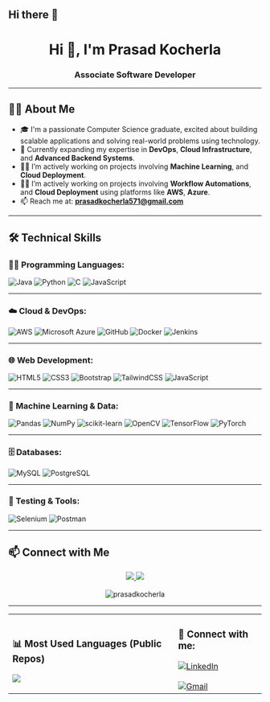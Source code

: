 ## Hi there 👋

<h1 align="center">Hi 👋, I'm Prasad Kocherla</h1>
<h3 align="center">Associate Software Developer</h3>

---

## 🧑‍💻 About Me

- 🎓 I'm a passionate Computer Science graduate, excited about building scalable applications and solving real-world problems using technology.
- 🌱 Currently expanding my expertise in **DevOps**, **Cloud Infrastructure**, and **Advanced Backend Systems**.
- 👨‍💻 I’m actively working on projects involving **Machine Learning**, and **Cloud Deployment**.
- 👨‍💻 I’m actively working on projects involving **Workflow Automations**, and **Cloud Deployment** using platforms like **AWS**, **Azure**.
- 📫 Reach me at: **prasadkocherla571@gmail.com**

---

## 🛠️ Technical Skills

### 👨‍💻 Programming Languages:
![Java](https://img.shields.io/badge/Java-%23ED8B00.svg?&style=for-the-badge&logo=java&logoColor=white)
![Python](https://img.shields.io/badge/Python-3776AB?style=for-the-badge&logo=python&logoColor=white)
![C](https://img.shields.io/badge/C-00599C?style=for-the-badge&logo=c&logoColor=white)
![JavaScript](https://img.shields.io/badge/JavaScript-F7DF1E?style=for-the-badge&logo=javascript&logoColor=black)

---

### ☁️ Cloud & DevOps:
![AWS](https://img.shields.io/badge/AWS-232F3E?style=for-the-badge&logo=amazonaws&logoColor=white)
![Microsoft Azure](https://img.shields.io/badge/Azure-0078D4?style=for-the-badge&logo=microsoftazure&logoColor=white)
![GitHub](https://img.shields.io/badge/GitHub-100000?style=for-the-badge&logo=github&logoColor=white)
![Docker](https://img.shields.io/badge/Docker-2496ED?style=for-the-badge&logo=docker&logoColor=white)
![Jenkins](https://img.shields.io/badge/Jenkins-D24939?style=for-the-badge&logo=jenkins&logoColor=white)

---

### 🌐 Web Development:
![HTML5](https://img.shields.io/badge/HTML5-E34F26?style=for-the-badge&logo=html5&logoColor=white)
![CSS3](https://img.shields.io/badge/CSS3-1572B6?style=for-the-badge&logo=css3&logoColor=white)
![Bootstrap](https://img.shields.io/badge/Bootstrap-7952B3?style=for-the-badge&logo=bootstrap&logoColor=white)
![TailwindCSS](https://img.shields.io/badge/Tailwind_CSS-06B6D4?style=for-the-badge&logo=tailwindcss&logoColor=white)
![JavaScript](https://img.shields.io/badge/JavaScript-F7DF1E?style=for-the-badge&logo=javascript&logoColor=black)

---

### 🤖 Machine Learning & Data:
![Pandas](https://img.shields.io/badge/Pandas-150458?style=for-the-badge&logo=pandas&logoColor=white)
![NumPy](https://img.shields.io/badge/Numpy-013243?style=for-the-badge&logo=numpy&logoColor=white)
![scikit-learn](https://img.shields.io/badge/scikit--learn-F7931E?style=for-the-badge&logo=scikitlearn&logoColor=white)
![OpenCV](https://img.shields.io/badge/OpenCV-5C3EE8?style=for-the-badge&logo=opencv&logoColor=white)
![TensorFlow](https://img.shields.io/badge/TensorFlow-FF6F00?style=for-the-badge&logo=tensorflow&logoColor=white)
![PyTorch](https://img.shields.io/badge/PyTorch-EE4C2C?style=for-the-badge&logo=pytorch&logoColor=white)

---

### 🗄️ Databases:
![MySQL](https://img.shields.io/badge/MySQL-4479A1?style=for-the-badge&logo=mysql&logoColor=white)
![PostgreSQL](https://img.shields.io/badge/PostgreSQL-336791?style=for-the-badge&logo=postgresql&logoColor=white)

---

### 🧪 Testing & Tools:
![Selenium](https://img.shields.io/badge/Selenium-43B02A?style=for-the-badge&logo=selenium&logoColor=white)
![Postman](https://img.shields.io/badge/Postman-FF6C37?style=for-the-badge&logo=postman&logoColor=white)

---
## 📫 Connect with Me

<p align="center">
  <a href="https://www.linkedin.com/in/prasadkocherla/" target="_blank">
    <img src="https://img.shields.io/badge/LinkedIn-0A66C2?style=for-the-badge&logo=linkedin&logoColor=white" />
  </a>
  <a href="mailto:prasadkocherla571@gmail.com">
    <img src="https://img.shields.io/badge/Gmail-D14836?style=for-the-badge&logo=gmail&logoColor=white" />
  </a>
 <br>
  <br>
   <img src="https://komarev.com/ghpvc/?username=prasadkocherla&label=Profile%20views&color=0e75b6&style=flat" alt="prasadkocherla" />
</p>

---
<table>
  <tr>
    <td>
      <h3>📊 Most Used Languages (Public Repos)</h3>
      <img src="https://github-readme-stats.vercel.app/api/top-langs/?username=prasadkocherla&layout=compact&langs_count=8&hide=html,css,javascript&theme=default&hide_border=true" />
    </td>
    <td>
      <h3>🤝 Connect with me:</h3>
      <a href="https://www.linkedin.com/in/prasadkocherla/" target="_blank">
        <img src="https://img.shields.io/badge/LinkedIn-0A66C2?style=for-the-badge&logo=linkedin&logoColor=white" alt="LinkedIn" />
      </a>
      <br><br>
      <a href="mailto:prasadkocherla571@gmail.com">
        <img src="https://img.shields.io/badge/Gmail-D14836?style=for-the-badge&logo=gmail&logoColor=white" alt="Gmail" />
      </a>
    </td>
  </tr>
</table>

<!--
## 🙏 Thanks for visiting!

<p align="center">
  <img src="https://komarev.com/ghpvc/?username=prasadkocherla&label=Profile%20views&color=0e75b6&style=flat" alt="prasadkocherla" />
  <br><br>
  <em>“Code is like humor. When you have to explain it, it’s bad.”</em>
  <br><br>
  <a href="https://www.linkedin.com/in/prasadkocherla/" target="_blank">
    <img src="https://img.shields.io/badge/LinkedIn-0A66C2?style=for-the-badge&logo=linkedin&logoColor=white" />
  </a>
  <a href="mailto:prasadkocherla571@gmail.com">
    <img src="https://img.shields.io/badge/Gmail-D14836?style=for-the-badge&logo=gmail&logoColor=white" />
  </a>
  <a href="https://github.com/prasadkocherla" target="_blank">
    <img src="https://img.shields.io/badge/GitHub-171515?style=for-the-badge&logo=github&logoColor=white" />
  </a>
</p>

